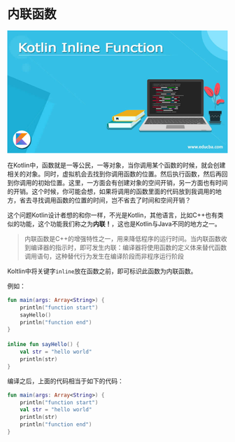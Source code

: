 # 内联函数

![inline-function](../../images/basic/Inline-Function.jpeg)

在Kotlin中，函数就是一等公民，一等对象，当你调用某个函数的时候，就会创建相关的对象。同时，虚拟机会去找到你调用函数的位置。然后执行函数，然后再回到你调用的初始位置。这里，一方面会有创建对象的空间开销，另一方面也有时间的开销。这个时候，你可能会想，如果将调用的函数里面的代码放到我调用的地方，省去寻找调用函数的位置的时间，岂不省去了时间和空间开销？

这个问题Kotlin设计者想的和你一样，不光是Kotlin，其他语言，比如C++也有类似的功能，这个功能我们称之为**内联！**，这也是Kotlin与Java不同的地方之一。

> 内联函数是C++的增强特性之一，用来降低程序的运行时间。当内联函数收到编译器的指示时，即可发生内联：编译器将使用函数的定义体来替代函数调用语句，这种替代行为发生在编译阶段而非程序运行阶段

Koltlin中将关键字`inline`放在函数之前，即可标识此函数为内联函数。

例如：
```kotlin
fun main(args: Array<String>) {
    println("function start")
    sayHello()
    println("function end")
}

inline fun sayHello() {
    val str = "hello world"
    println(str)
}
```
编译之后，上面的代码相当于如下的代码：
```kotlin
fun main(args: Array<String>) {
    println("function start")
    val str = "hello world"
    println(str)
    println("function end")
}
```

